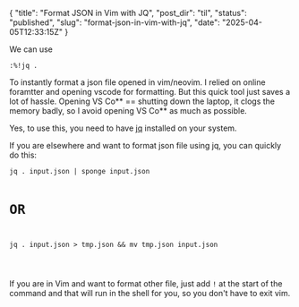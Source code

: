 {
  "title": "Format JSON in Vim with JQ",
  "post_dir": "til",
  "status": "published",
  "slug": "format-json-in-vim-with-jq",
  "date": "2025-04-05T12:33:15Z"
}

<p>We can use</p>
<pre><code>:%!jq .
</code></pre>
<p>To instantly format a json file opened in vim/neovim.
I relied on online foramtter and opening vscode for formatting.
But this quick tool just saves a lot of hassle. Opening VS Co** == shutting down the laptop, it clogs the memory badly, so I avoid opening VS Co** as much as possible.</p>
<p>Yes, to use this, you need to have <a href="https://jqlang.org/">jq</a> installed on your system.</p>
<p>If you are elsewhere and want to format json file using jq, you can quickly do this:</p>
<pre><code>jq . input.json | sponge input.json

# OR

jq . input.json &gt; tmp.json &amp;&amp; mv tmp.json input.json

</code></pre>
<p>If you are in Vim and want to format other file, just add <code>!</code> at the start of the command and that will run in the shell for you, so you don't have to exit vim.</p>
